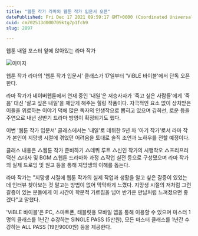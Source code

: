```yaml
---
title: "웹툰 작가 라마의 웹툰 작가 입문서 오픈"
datePublished: Fri Dec 17 2021 09:59:17 GMT+0000 (Coordinated Universal Time)
cuid: cm702513d000709ktg7p1fch9
slug: 2897

---
```



웹툰 내일 포스터 앞에 앉아있는 라마 작가

![이미지](https://cdn.hashnode.com/res/hashnode/image/upload/v1739252678312/e7a8bbce-b524-4291-90ce-727b3e9795a6.jpeg)

웹툰 작가 라마의 '웹툰 작가 입문서' 클래스가 17일부터 'ViBLE 바이블'에서 단독 오픈한다.

라마 작가가 네이버웹툰에서 연재 중인 '내일'은 저승사자가 '죽고 싶은 사람들'에게 '죽음' 대신 '살고 싶은 내일'을 깨닫게 해주는 힐링 작품이다. 자극적인 요소 없이 상처받은 이들을 위로하는 이야기 덕에 많은 독자의 인생작으로 뽑히고 있으며 김희선, 로운 등을 주연으로 내년 상반기 드라마 방영이 확정되기도 했다.

이번 '웹툰 작가 입문서' 클래스에서는 '내일'로 데뷔한 5년 차 '아기 작가'로서 라마 작가 본인이 지망생 시절에 겪었던 어려움을 토대로 솔직 조언과 노하우를 전할 예정이다.

클래스 내용은 △웹툰 작가 준비하기 △데뷔 루트 △신인 작가의 시행착오 △프리프러덕션 △대사 및 BGM △웹툰 드라마화 과정 △작업 실전 등으로 구성됐으며 라마 작가의 실제 드로잉 및 원고 등을 통해 지망생의 이해를 돕는다.

라마 작가는 "지망생 시절에 웹툰 작가의 실제 작업과 생활을 알고 싶은 갈증이 있었는데 인터뷰 찾아보는 것 말고는 방법이 없어 막막하게 느꼈다. 지망생 시절의 저처럼 그런 갈증이 있는 분들에게 이 시간이 학문적 가르침을 넘어 반가운 만남처럼 느껴졌으면 좋겠다"고 말했다.

'ViBLE 바이블'은 PC, 스마트폰, 태블릿용 모바일 앱을 통해 이용할 수 있으며 마스터 1명의 클래스를 1년간 수강하는 SINGLE PASS (5만원), 모든 마스터 클래스를 1년간 수강하는 ALL PASS (19만9000원) 등을 제공한다.